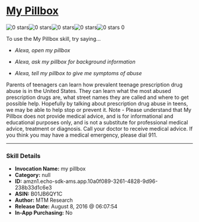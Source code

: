 # [My Pillbox](http://alexa.amazon.com/#skills/amzn1.echo-sdk-ams.app.10a0f089-3261-4828-9d96-238b33d1c6e3)
![0 stars](../../images/ic_star_border_black_18dp_1x.png)![0 stars](../../images/ic_star_border_black_18dp_1x.png)![0 stars](../../images/ic_star_border_black_18dp_1x.png)![0 stars](../../images/ic_star_border_black_18dp_1x.png)![0 stars](../../images/ic_star_border_black_18dp_1x.png) 0

To use the My Pillbox skill, try saying...

* *Alexa, open my pillbox*

* *Alexa, ask my pillbox for background information*

* *Alexa, tell my pillbox to give me symptoms of abuse*

Parents of teenagers can learn how prevalent teenage prescription drug abuse is in the United States. They can learn what the most abused prescription drugs are, what street names they are called and where to get possible help. Hopefully by talking about prescription drug abuse in teens, we may be able to help stop or prevent it. Note - Please understand that My Pillbox does not provide medical advice, and is for informational and educational purposes only, and is not a substitute for professional medical advice, treatment or diagnosis. Call your doctor to receive medical advice. If you think you may have a medical emergency, please dial 911.

***

### Skill Details

* **Invocation Name:** my pillbox
* **Category:** null
* **ID:** amzn1.echo-sdk-ams.app.10a0f089-3261-4828-9d96-238b33d1c6e3
* **ASIN:** B01JB6QY1C
* **Author:** MTM Research
* **Release Date:** August 8, 2016 @ 06:07:54
* **In-App Purchasing:** No

